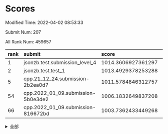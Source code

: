 # Scores

Modified Time: 2022-04-02 08:53:33

Submit Num: 207

All Rank Num: 459657

| rank |               submit               |       score        |       sigma        | pk_num |
| :--- | :--------------------------------- | :----------------- | :----------------- | :----- |
| 1    | jsonzb.test.submission_level_4     | 1014.3606927361297 | 0.8301554351567743 | 8884   |
| 2    | jsonzb.test.test_1                 | 1013.4929378253288 | 0.8145193403966674 | 8886   |
| 5    | cpp.21_12_24.submission-2b2ea0d7   | 1011.5784846312757 | 0.7736573607082446 | 8881   |
| 54   | cpp.2022_01_09.submission-5b0e3de2 | 1006.1832649837208 | 0.7393957622637682 | 8883   |
| 66   | cpp.2022_01_09.submission-816672bd | 1003.7362433449268 | 0.7265753999893034 | 8883   |


<details>
<summary>全部</summary>

| rank |                 submit                 |       score        |       sigma        | pk_num |
| :--- | :------------------------------------- | :----------------- | :----------------- | :----- |
| 1    | jsonzb.test.submission_level_4         | 1014.3606927361297 | 0.8301554351567743 | 8884   |
| 2    | jsonzb.test.test_1                     | 1013.4929378253288 | 0.8145193403966674 | 8886   |
| 3    | gobigger.level_3.submission_level_3_9  | 1011.7602442149232 | 0.7928216864283302 | 8880   |
| 4    | gobigger.level_3.submission_level_3_31 | 1011.643730155764  | 0.7682014221676791 | 8885   |
| 5    | cpp.21_12_24.submission-2b2ea0d7       | 1011.5784846312757 | 0.7736573607082446 | 8881   |
| 6    | gobigger.level_3.submission_level_3_47 | 1011.3212554799115 | 0.7755941093402675 | 8884   |
| 7    | gobigger.level_3.submission_level_3_39 | 1011.0828501938302 | 0.7836889013136891 | 8879   |
| 8    | gobigger.level_3.submission_level_3_19 | 1011.0723765921744 | 0.7739379582736831 | 8882   |
| 9    | gobigger.level_3.submission_level_3_13 | 1010.8807410354704 | 0.7592779740469565 | 8877   |
| 10   | gobigger.level_3.submission_level_3_23 | 1010.846118160433  | 0.7784663194529979 | 8883   |
| 11   | gobigger.level_3.submission_level_3_16 | 1010.8050749432235 | 0.7686688735653674 | 8881   |
| 12   | gobigger.level_3.submission_level_3_37 | 1010.7920704672877 | 0.7829642385402519 | 8885   |
| 13   | gobigger.level_3.submission_level_3_1  | 1010.6791472035351 | 0.7854932400461897 | 8879   |
| 14   | gobigger.level_3.submission_level_3_46 | 1010.5774317265963 | 0.7561124778270305 | 8878   |
| 15   | gobigger.level_3.submission_level_3_40 | 1010.572223108234  | 0.7516332772309384 | 8884   |
| 16   | gobigger.level_3.submission_level_3_10 | 1010.5445637042897 | 0.7456077595887856 | 8885   |
| 17   | gobigger.level_3.submission_level_3_15 | 1010.499644425044  | 0.775148105201265  | 8886   |
| 18   | gobigger.level_3.submission_level_3_34 | 1010.4976721477269 | 0.7498619410235954 | 8881   |
| 19   | gobigger.level_3.submission_level_3_41 | 1010.4768382424284 | 0.7535309011512522 | 8882   |
| 20   | gobigger.level_3.submission_level_3_35 | 1010.3774972875207 | 0.7597953293837291 | 8882   |
| 21   | gobigger.level_3.submission_level_3_5  | 1010.3731958078946 | 0.7527262846928677 | 8878   |
| 22   | gobigger.level_3.submission_level_3_24 | 1010.3353993198826 | 0.7624848602869192 | 8875   |
| 23   | gobigger.level_3.submission_level_3_7  | 1010.1990390734206 | 0.770343857827594  | 8884   |
| 24   | gobigger.level_3.submission_level_3_44 | 1010.1204866689425 | 0.7698653411078062 | 8877   |
| 25   | gobigger.level_3.submission_level_3_48 | 1010.0172625864527 | 0.7620655437251195 | 8881   |
| 26   | gobigger.level_3.submission_level_3_8  | 1009.9078452598383 | 0.739743231945489  | 8886   |
| 27   | gobigger.level_3.submission_level_3_38 | 1009.8751854479123 | 0.7449665184855201 | 8884   |
| 28   | gobigger.level_3.submission_level_3_45 | 1009.8440675975255 | 0.7524665342138335 | 8883   |
| 29   | gobigger.level_3.submission_level_3_26 | 1009.7625390796834 | 0.7735154885396638 | 8887   |
| 30   | gobigger.level_3.submission_level_3_17 | 1009.729915185407  | 0.7652104318565003 | 8880   |
| 31   | gobigger.level_3.submission_level_3_33 | 1009.7107625108696 | 0.7539092771311813 | 8883   |
| 32   | gobigger.level_3.submission_level_3_20 | 1009.6821510667683 | 0.7406302269076224 | 8879   |
| 33   | gobigger.level_3.submission_level_3_42 | 1009.666728236805  | 0.7349341833959866 | 8881   |
| 34   | gobigger.level_3.submission_level_3_6  | 1009.6250485547421 | 0.7579706117922014 | 8879   |
| 35   | gobigger.level_3.submission_level_3_14 | 1009.5811183615967 | 0.7420960040119907 | 8882   |
| 36   | gobigger.level_3.submission_level_3_43 | 1009.5410703982965 | 0.7586847490348919 | 8881   |
| 37   | gobigger.level_3.submission_level_3_2  | 1009.4350597013978 | 0.7678571300835927 | 8883   |
| 38   | gobigger.level_3.submission_level_3_4  | 1009.4026053450513 | 0.7703128733151065 | 8878   |
| 39   | gobigger.level_3.submission_level_3_28 | 1009.3718953329254 | 0.7565501983617487 | 8880   |
| 40   | gobigger.level_3.submission_level_3_18 | 1009.3578516295654 | 0.7536190458970532 | 8881   |
| 41   | gobigger.level_3.submission_level_3_3  | 1009.3331843032083 | 0.7433132090580071 | 8881   |
| 42   | gobigger.level_3.submission_level_3_27 | 1009.2977836739086 | 0.7392777793415425 | 8880   |
| 43   | gobigger.level_3.submission_level_3_25 | 1009.285656962057  | 0.7410622833599892 | 8881   |
| 44   | gobigger.level_3.submission_level_3_29 | 1009.254294926774  | 0.7395760209235854 | 8878   |
| 45   | gobigger.level_3.submission_level_3_30 | 1009.2130349302756 | 0.7414164090457853 | 8887   |
| 46   | gobigger.level_3.submission_level_3_36 | 1009.1151088567703 | 0.7745992806511081 | 8878   |
| 47   | gobigger.level_3.submission_level_3_49 | 1009.0283251086558 | 0.7628705695335064 | 8884   |
| 48   | gobigger.level_3.submission_level_3_11 | 1008.9360086088151 | 0.7568594626997159 | 8881   |
| 49   | gobigger.level_3.submission_level_3_21 | 1008.9298823699484 | 0.7512989700351559 | 8890   |
| 50   | gobigger.level_3.submission_level_3_32 | 1008.8915867330116 | 0.7341511311018895 | 8886   |
| 51   | gobigger.level_3.submission_level_3_0  | 1008.662076438083  | 0.7609921247718628 | 8885   |
| 52   | gobigger.level_3.submission_level_3_12 | 1008.5948681340126 | 0.7559429949448002 | 8879   |
| 53   | gobigger.level_3.submission_level_3_22 | 1008.447711888623  | 0.7419160090416769 | 8882   |
| 54   | cpp.2022_01_09.submission-5b0e3de2     | 1006.1832649837208 | 0.7393957622637682 | 8883   |
| 55   | gobigger.level_1.submission_level_1_20 | 1004.2363293009423 | 0.7207698097550205 | 8884   |
| 56   | gobigger.level_1.submission_level_1_0  | 1004.1675582932136 | 0.7159126542114086 | 8885   |
| 57   | gobigger.level_1.submission_level_1_10 | 1004.1616694004306 | 0.7091930700385306 | 8881   |
| 58   | gobigger.level_1.submission_level_1_49 | 1004.1374134036769 | 0.7198420026157215 | 8887   |
| 59   | gobigger.level_1.submission_level_1_26 | 1004.0879110257893 | 0.7160303145026845 | 8882   |
| 60   | gobigger.level_1.submission_level_1_17 | 1003.9540758909596 | 0.7118592081959895 | 8883   |
| 61   | gobigger.level_1.submission_level_1_39 | 1003.9496345195557 | 0.7259267790903978 | 8882   |
| 62   | gobigger.level_1.submission_level_1_36 | 1003.9147406677824 | 0.7178856170490266 | 8882   |
| 63   | gobigger.level_1.submission_level_1_28 | 1003.8852729518276 | 0.7160079233736723 | 8883   |
| 64   | gobigger.level_1.submission_level_1_2  | 1003.871931062605  | 0.7224567268751863 | 8882   |
| 65   | gobigger.level_1.submission_level_1_11 | 1003.8389741377306 | 0.7098357664604561 | 8887   |
| 66   | cpp.2022_01_09.submission-816672bd     | 1003.7362433449268 | 0.7265753999893034 | 8883   |
| 67   | gobigger.level_1.submission_level_1_35 | 1003.71585833735   | 0.7127898709822444 | 8883   |
| 68   | gobigger.level_1.submission_level_1_7  | 1003.6799451864007 | 0.7258970093349773 | 8882   |
| 69   | gobigger.level_1.submission_level_1_29 | 1003.6682673633144 | 0.7368269464405398 | 8883   |
| 70   | gobigger.level_1.submission_level_1_37 | 1003.6391825660576 | 0.7164489498866579 | 8885   |
| 71   | gobigger.level_1.submission_level_1_6  | 1003.6235571045601 | 0.7118436768633349 | 8882   |
| 72   | gobigger.level_1.submission_level_1_18 | 1003.5933517870184 | 0.7110043608442563 | 8880   |
| 73   | gobigger.level_1.submission_level_1_34 | 1003.5778816210347 | 0.7132287222202736 | 8885   |
| 74   | gobigger.level_1.submission_level_1_40 | 1003.5540146134232 | 0.7208978309720965 | 8882   |
| 75   | gobigger.level_1.submission_level_1_5  | 1003.5486746654623 | 0.7089167302751896 | 8877   |
| 76   | gobigger.level_1.submission_level_1_41 | 1003.4885148312277 | 0.7207716579067496 | 8880   |
| 77   | gobigger.level_1.submission_level_1_44 | 1003.4597494066938 | 0.7144568464649099 | 8879   |
| 78   | gobigger.level_1.submission_level_1_38 | 1003.4142495330576 | 0.7214840408508535 | 8885   |
| 79   | gobigger.level_1.submission_level_1_9  | 1003.37412193039   | 0.7235639832731543 | 8883   |
| 80   | gobigger.level_1.submission_level_1_31 | 1003.2276769784163 | 0.7208504228089543 | 8881   |
| 81   | gobigger.level_1.submission_level_1_14 | 1003.1776968945971 | 0.7199249996895529 | 8883   |
| 82   | gobigger.level_1.submission_level_1_43 | 1003.1669090276715 | 0.7089959259359045 | 8880   |
| 83   | gobigger.level_1.submission_level_1_22 | 1003.137893283942  | 0.7098844915327693 | 8882   |
| 84   | gobigger.level_1.submission_level_1_32 | 1003.1295118895641 | 0.7105613039912347 | 8883   |
| 85   | gobigger.level_1.submission_level_1_4  | 1003.1172226393202 | 0.7225229186487687 | 8876   |
| 86   | gobigger.level_1.submission_level_1_23 | 1003.0811466365154 | 0.7035967651459519 | 8885   |
| 87   | gobigger.level_1.submission_level_1_30 | 1002.9922629019602 | 0.7071582685913307 | 8882   |
| 88   | gobigger.level_1.submission_level_1_24 | 1002.9898090140784 | 0.7254046468386446 | 8882   |
| 89   | gobigger.level_1.submission_level_1_33 | 1002.9397677981747 | 0.7120465848092646 | 8877   |
| 90   | gobigger.level_1.submission_level_1_46 | 1002.9039105461145 | 0.7097827125430144 | 8881   |
| 91   | gobigger.level_1.submission_level_1_13 | 1002.859132438036  | 0.711815530009003  | 8887   |
| 92   | gobigger.level_1.submission_level_1_15 | 1002.7892132842995 | 0.7247000690736176 | 8881   |
| 93   | gobigger.level_1.submission_level_1_16 | 1002.7806640272171 | 0.7064935932633833 | 8881   |
| 94   | gobigger.level_1.submission_level_1_45 | 1002.7113146300333 | 0.717502305780244  | 8882   |
| 95   | gobigger.level_1.submission_level_1_12 | 1002.7107320874001 | 0.7081299589844489 | 8885   |
| 96   | gobigger.level_1.submission_level_1_21 | 1002.7063718353487 | 0.7114315993233936 | 8885   |
| 97   | gobigger.level_1.submission_level_1_3  | 1002.6797654775596 | 0.7116874070190256 | 8883   |
| 98   | gobigger.level_1.submission_level_1_19 | 1002.6680100339344 | 0.7134321630692313 | 8882   |
| 99   | gobigger.level_1.submission_level_1_25 | 1002.6389153115483 | 0.717470896753457  | 8880   |
| 100  | gobigger.level_1.submission_level_1_42 | 1002.5648868452539 | 0.7241294150154407 | 8881   |
| 101  | gobigger.level_1.submission_level_1_48 | 1002.5387611636964 | 0.7192366577570196 | 8886   |
| 102  | gobigger.level_1.submission_level_1_27 | 1002.4309222704379 | 0.7034008065200561 | 8882   |
| 103  | gobigger.level_1.submission_level_1_8  | 1002.3566293255172 | 0.7068300507722024 | 8887   |
| 104  | gobigger.level_1.submission_level_1_1  | 1002.333362976545  | 0.709758542747966  | 8880   |
| 105  | gobigger.level_1.submission_level_1_47 | 1002.2869228712558 | 0.7112025516964026 | 8880   |
| 106  | gobigger.random.submission_random_32   | 998.1499183716057  | 0.7067197081722716 | 8878   |
| 107  | gobigger.random.submission_random_35   | 997.3829590164063  | 0.7013434658502499 | 8880   |
| 108  | gobigger.random.submission_random_29   | 997.2369508128353  | 0.7134191895199958 | 8879   |
| 109  | gobigger.random.submission_random_44   | 997.1101874182777  | 0.6961856387005759 | 8881   |
| 110  | gobigger.random.submission_random_9    | 997.0659977107657  | 0.7187350302165426 | 8880   |
| 111  | gobigger.random.submission_random_8    | 997.0636351768428  | 0.7112700064869412 | 8881   |
| 112  | gobigger.random.submission_random_11   | 996.7676292073644  | 0.708920088671569  | 8879   |
| 113  | gobigger.random.submission_random_10   | 996.7583952721204  | 0.7079731036755456 | 8881   |
| 114  | gobigger.random.submission_random_48   | 996.672734580837   | 0.7099480781287024 | 8883   |
| 115  | gobigger.random.submission_random_4    | 996.4892612099873  | 0.7091070355521607 | 8879   |
| 116  | gobigger.random.submission_random_23   | 996.4875284202767  | 0.7089248576744996 | 8884   |
| 117  | gobigger.random.submission_random_1    | 996.4511268326903  | 0.7162667760761879 | 8884   |
| 118  | gobigger.random.submission_random_31   | 996.4196416933491  | 0.6970805607810125 | 8881   |
| 119  | gobigger.random.submission_random_17   | 996.3904534368619  | 0.7040986104059549 | 8886   |
| 120  | gobigger.random.submission_random_38   | 996.3750792390601  | 0.7077075270601261 | 8886   |
| 121  | gobigger.random.submission_random_26   | 996.290942543547   | 0.7084329780783203 | 8880   |
| 122  | gobigger.random.submission_random_30   | 996.2710366092192  | 0.716712026753808  | 8888   |
| 123  | gobigger.random.submission_random_28   | 996.2665959637171  | 0.7132435749231212 | 8887   |
| 124  | gobigger.random.submission_random_36   | 996.2613844921274  | 0.6997109114794609 | 8879   |
| 125  | gobigger.random.submission_random_6    | 996.207736181277   | 0.7112435065335903 | 8880   |
| 126  | gobigger.random.submission_random_45   | 996.1827775683147  | 0.7095783256885194 | 8884   |
| 127  | gobigger.random.submission_random_25   | 996.160792929392   | 0.713441202548197  | 8881   |
| 128  | gobigger.random.submission_random_41   | 996.1368374143308  | 0.7113153640125123 | 8883   |
| 129  | gobigger.random.submission_random_46   | 996.0657217401096  | 0.7160518039227438 | 8886   |
| 130  | gobigger.random.submission_random_13   | 996.0228167459268  | 0.7196352040761655 | 8883   |
| 131  | gobigger.random.submission_random_12   | 996.0221054584629  | 0.7197776260235801 | 8880   |
| 132  | gobigger.random.submission_random_49   | 995.8985641939397  | 0.715729323912728  | 8877   |
| 133  | gobigger.random.submission_random_21   | 995.8919303125364  | 0.7165491665678985 | 8884   |
| 134  | gobigger.random.submission_random_27   | 995.8458597171117  | 0.7101878565699671 | 8877   |
| 135  | gobigger.random.submission_random_22   | 995.7881746998281  | 0.7150250477301195 | 8879   |
| 136  | gobigger.random.submission_random_24   | 995.7183744289935  | 0.710107508062448  | 8882   |
| 137  | gobigger.random.submission_random_15   | 995.7127028787977  | 0.7115113624733364 | 8887   |
| 138  | gobigger.random.submission_random_2    | 995.6580182729467  | 0.7064249513798404 | 8882   |
| 139  | gobigger.random.submission_random_20   | 995.5690924568165  | 0.7115233916754199 | 8884   |
| 140  | gobigger.random.submission_random_16   | 995.5614420836364  | 0.7056363901610302 | 8888   |
| 141  | gobigger.random.submission_random_3    | 995.5382372983105  | 0.7212272446125597 | 8888   |
| 142  | gobigger.random.submission_random_33   | 995.5263691718833  | 0.711018745333941  | 8882   |
| 143  | gobigger.random.submission_random_39   | 995.4740517703094  | 0.7016657184610575 | 8882   |
| 144  | gobigger.random.submission_random_37   | 995.4634503926486  | 0.7023710763162452 | 8886   |
| 145  | gobigger.random.submission_random_7    | 995.4326009172471  | 0.711960888571955  | 8884   |
| 146  | gobigger.random.submission_random_0    | 995.4300603714963  | 0.7137325376451059 | 8885   |
| 147  | gobigger.random.submission_random_14   | 995.4169484292385  | 0.7030306358189872 | 8883   |
| 148  | gobigger.random.submission_random_34   | 995.4094152505239  | 0.7094538932411588 | 8878   |
| 149  | gobigger.random.submission_random_18   | 995.3885678989706  | 0.7080785468459388 | 8886   |
| 150  | gobigger.random.submission_random_5    | 995.3690388872171  | 0.7058441013203876 | 8881   |
| 151  | gobigger.random.submission_random_43   | 995.3532436916821  | 0.7066156290658933 | 8881   |
| 152  | gobigger.random.submission_random_47   | 995.1937238192914  | 0.6965073211224105 | 8881   |
| 153  | gobigger.random.submission_random_42   | 995.1668456110792  | 0.712225974200317  | 8881   |
| 154  | gobigger.random.submission_random_40   | 995.1295827217708  | 0.7191996801093008 | 8883   |
| 155  | gobigger.random.submission_random_19   | 994.9785170806888  | 0.7090704124193431 | 8883   |
| 156  | gobigger.level_2.submission_level_2_13 | 994.6669856718893  | 0.7383658759606202 | 8877   |
| 157  | gobigger.level_2.submission_level_2_35 | 994.3113697311104  | 0.7412948410019393 | 8881   |
| 158  | gobigger.level_2.submission_level_2_36 | 994.2628803356557  | 0.7321917027645158 | 8887   |
| 159  | gobigger.level_2.submission_level_2_43 | 994.2003480488873  | 0.720037431817383  | 8878   |
| 160  | gobigger.level_2.submission_level_2_27 | 993.711747457795   | 0.7325444181464544 | 8881   |
| 161  | gobigger.level_2.submission_level_2_6  | 993.2581215593914  | 0.7390635015668914 | 8884   |
| 162  | gobigger.level_2.submission_level_2_4  | 993.2468339498483  | 0.7491484353821266 | 8881   |
| 163  | gobigger.level_2.submission_level_2_40 | 993.2389295897993  | 0.72500985358216   | 8881   |
| 164  | gobigger.level_2.submission_level_2_32 | 993.0689034330885  | 0.7407829693392526 | 8882   |
| 165  | gobigger.level_2.submission_level_2_38 | 992.9989957404116  | 0.7365558397217637 | 8876   |
| 166  | gobigger.level_2.submission_level_2_47 | 992.8586148315641  | 0.7318063013533327 | 8879   |
| 167  | gobigger.level_2.submission_level_2_49 | 992.7341579582459  | 0.7605545023478524 | 8882   |
| 168  | gobigger.level_2.submission_level_2_8  | 992.7198300765449  | 0.7404006861047912 | 8883   |
| 169  | gobigger.level_2.submission_level_2_14 | 992.6676814862728  | 0.7359929278625933 | 8886   |
| 170  | gobigger.level_2.submission_level_2_16 | 992.662174961928   | 0.7345317060654515 | 8884   |
| 171  | gobigger.level_2.submission_level_2_46 | 992.5323869503877  | 0.7333177066597197 | 8887   |
| 172  | gobigger.level_2.submission_level_2_10 | 992.5221092881917  | 0.7308002533656803 | 8883   |
| 173  | gobigger.level_2.submission_level_2_34 | 992.4888176402608  | 0.7396351168970321 | 8879   |
| 174  | gobigger.level_2.submission_level_2_1  | 992.4344964259045  | 0.7496329533142466 | 8885   |
| 175  | gobigger.level_2.submission_level_2_11 | 992.3529095128338  | 0.7430091651613351 | 8883   |
| 176  | gobigger.level_2.submission_level_2_0  | 992.3024942313737  | 0.7362091703145671 | 8883   |
| 177  | gobigger.level_2.submission_level_2_7  | 992.2547073978839  | 0.7264031297764414 | 8880   |
| 178  | gobigger.level_2.submission_level_2_28 | 992.2075456166601  | 0.7346421907155908 | 8884   |
| 179  | gobigger.level_2.submission_level_2_41 | 992.1874326049443  | 0.7298153534038068 | 8881   |
| 180  | gobigger.level_2.submission_level_2_24 | 992.1120516710188  | 0.744098947378877  | 8887   |
| 181  | gobigger.level_2.submission_level_2_19 | 992.106520558601   | 0.7543440518937884 | 8886   |
| 182  | gobigger.level_2.submission_level_2_15 | 992.078828976565   | 0.76376613248402   | 8883   |
| 183  | gobigger.level_2.submission_level_2_21 | 992.0438723667119  | 0.7501541687560777 | 8878   |
| 184  | gobigger.level_2.submission_level_2_44 | 992.0033623241193  | 0.753454753928682  | 8882   |
| 185  | gobigger.level_2.submission_level_2_25 | 991.9947763114932  | 0.7348441627933396 | 8882   |
| 186  | gobigger.level_2.submission_level_2_29 | 991.9435362915345  | 0.7400209351098193 | 8885   |
| 187  | gobigger.level_2.submission_level_2_31 | 991.9314185088465  | 0.7329805920365293 | 8880   |
| 188  | gobigger.level_2.submission_level_2_23 | 991.8747373470703  | 0.7404256949539605 | 8875   |
| 189  | gobigger.level_2.submission_level_2_20 | 991.8714047728981  | 0.7577584520281829 | 8888   |
| 190  | gobigger.level_2.submission_level_2_37 | 991.7422340784768  | 0.7661939804305087 | 8878   |
| 191  | gobigger.level_2.submission_level_2_30 | 991.716221289263   | 0.7498469777544056 | 8879   |
| 192  | gobigger.level_2.submission_level_2_12 | 991.4077009130956  | 0.7710347045471362 | 8881   |
| 193  | gobigger.level_2.submission_level_2_5  | 991.378505319155   | 0.7436653458384634 | 8883   |
| 194  | gobigger.level_2.submission_level_2_3  | 991.3361958138315  | 0.752581996362746  | 8886   |
| 195  | gobigger.level_2.submission_level_2_39 | 991.2612131103207  | 0.7410991381688047 | 8881   |
| 196  | gobigger.level_2.submission_level_2_2  | 991.2124777770405  | 0.7496707344276579 | 8880   |
| 197  | gobigger.level_2.submission_level_2_45 | 991.1812590899376  | 0.7416747267988006 | 8888   |
| 198  | gobigger.level_2.submission_level_2_18 | 991.0104717241373  | 0.7463519804402924 | 8881   |
| 199  | gobigger.level_2.submission_level_2_48 | 990.9503932872913  | 0.7683356565074045 | 8887   |
| 200  | gobigger.level_2.submission_level_2_22 | 990.8410012154177  | 0.7461428630375712 | 8888   |
| 201  | gobigger.level_2.submission_level_2_26 | 990.728559113386   | 0.7764790546943457 | 8887   |
| 202  | gobigger.level_2.submission_level_2_33 | 990.6033029276564  | 0.7634123873370324 | 8886   |
| 203  | gobigger.level_2.submission_level_2_42 | 990.5490848504951  | 0.7634345155384731 | 8882   |
| 204  | gobigger.level_2.submission_level_2_17 | 990.5057044793957  | 0.7720678031341638 | 8884   |
| 205  | gobigger.level_2.submission_level_2_9  | 990.2875054881847  | 0.7692132674893359 | 8879   |
| 206  | gobigger.none.submission_none_0        | 977.4594264343159  | 1.4308995737934485 | 8887   |
| 207  | gobigger.none.submission_none_1        | 974.2289158341275  | 1.7760872009802686 | 8882   |

</details>